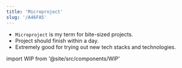```yaml
---
title: 'Microproject'
slug: '/A46FA5'
---
```


- `Microproject` is my term for bite-sized projects.
- Project should finish within a day.
- Extremely good for trying out new tech stacks and technologies.

import WIP from '@site/src/components/WIP'

<WIP />
